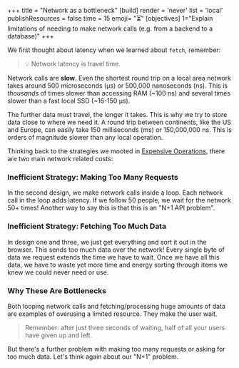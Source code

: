 +++
title = "Network as a bottleneck"
[build]
  render = 'never'
  list = 'local'
  publishResources = false
time = 15
emoji= "⏳"
[objectives]
    1="Explain limitations of needing to make network calls (e.g. from a backend to a database)"
+++

We first thought about latency when we learned about `fetch`, remember:

> 💡 Network latency is travel time.

Network calls are **slow**. Even the shortest round trip on a local area network takes around 500 microseconds (µs) or 500,000 nanoseconds (ns). This is _thousands_ of times slower than accessing RAM (~100 ns) and several times slower than a fast local SSD (~16-150 µs).

The further data must travel, the longer it takes. This is why we try to store data close to where we need it. A round trip between continents, like the US and Europe, can easily take 150 milliseconds (ms) or 150,000,000 ns. This is orders of magnitude slower than any local operation.

Thinking back to the strategies we mooted in [Expensive Operations](#expensive-operations), there are two main network related costs:

### Inefficient Strategy: Making Too Many Requests

In the second design, we make network calls inside a loop. Each network call in the loop adds latency. If we follow 50 people, we wait for the network 50+ times! Another way to say this is that this is an "N+1 API problem".

### Inefficient Strategy: Fetching Too Much Data

In design one and three, we just get everything and sort it out in the browser. This sends too much data over the network! Every single byte of data we request extends the time we have to wait. Once we have all this data, we have to waste yet more time and energy sorting through items we knew we could never need or use. 

### Why These Are Bottlenecks

Both looping network calls and fetching/processing huge amounts of data are examples of overusing a limited resource. They make the user wait.

> Remember: after just three seconds of waiting, half of all your users have given up and left.

But there's a further problem with making too many requests or asking for too much data. Let's think again about our "N+1" problem. 
